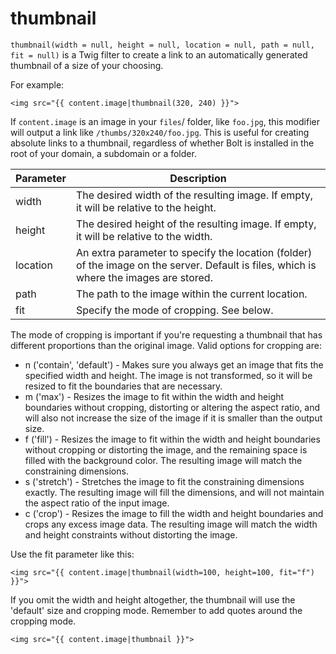 # thumbnail

`thumbnail(width = null, height = null, location = null, path = null, fit = null)` is a Twig filter to create a link to
an automatically generated thumbnail of a size of your choosing.

For example:

```twig
<img src="{{ content.image|thumbnail(320, 240) }}">
```

If `content.image` is an image in your `files`/ folder, like `foo.jpg`, this modifier will output a link like
`/thumbs/320x240/foo.jpg`. This is useful for creating absolute links to a thumbnail, regardless of whether Bolt is
installed in the root of your domain, a subdomain or a folder.

|Parameter    |Description
|---|---
|width    |The desired width of the resulting image. If empty, it will be relative to the height.
|height    |The desired height of the resulting image. If empty, it will be relative to the width.
|location    |An extra parameter to specify the location (folder) of the image on the server. Default is files, which is where the images are stored.
|path    |The path to the image within the current location.
|fit    |Specify the mode of cropping. See below.

The mode of cropping is important if you're requesting a thumbnail that has different proportions than the original
image. Valid options for cropping are:

- n ('contain', 'default') - Makes sure you always get an image that fits the specified width and height. The image is not
transformed, so it will be resized to fit the boundaries that are necessary. 
- m ('max') - Resizes the image to fit within
the width and height boundaries without cropping, distorting or altering the aspect ratio, and will also not increase
the size of the image if it is smaller than the output size. 
- f ('fill') - Resizes the image to fit within the width and
height boundaries without cropping or distorting the image, and the remaining space is filled with the background color.
The resulting image will match the constraining dimensions. 
- s ('stretch') - Stretches the image to fit the constraining
dimensions exactly. The resulting image will fill the dimensions, and will not maintain the aspect ratio of the input
image. 
- c ('crop') - Resizes the image to fill the width and height boundaries and crops any excess image data. The
resulting image will match the width and height constraints without distorting the image. 

Use the fit parameter like
this:

```twig
<img src="{{ content.image|thumbnail(width=100, height=100, fit="f") }}">
```

If you omit the width and height altogether, the thumbnail will use the 'default' size and cropping mode. Remember to
add quotes around the cropping mode.

```twig
<img src="{{ content.image|thumbnail }}">
```
